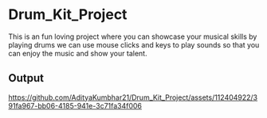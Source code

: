 # Drum_Kit_Project

This is an fun loving project where you can showcase your musical skills by playing drums we can use mouse clicks and keys to play sounds so that you can enjoy the music and show your talent.

## Output


https://github.com/AdityaKumbhar21/Drum_Kit_Project/assets/112404922/391fa967-bb06-4185-941e-3c71fa34f006

